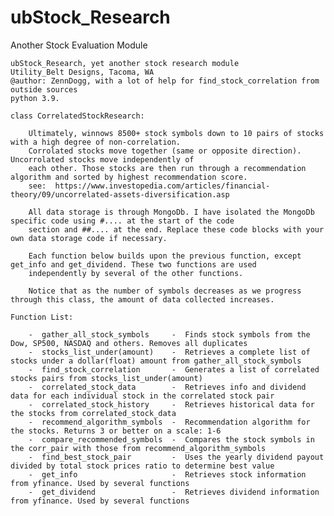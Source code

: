 # ubStock_Research
Another Stock Evaluation Module

    ubStock_Research, yet another stock research module
    Utility_Belt Designs, Tacoma, WA
    @author: ZennDogg, with a lot of help for find_stock_correlation from outside sources
    python 3.9.

    class CorrelatedStockResearch:

        Ultimately, winnows 8500+ stock symbols down to 10 pairs of stocks with a high degree of non-correlation.
        Corrolated stocks move together (same or opposite direction). Uncorrolated stocks move independently of
        each other. Those stocks are then run through a recommendation algorithm and sorted by highest recommendation score.
        see:  https://www.investopedia.com/articles/financial-theory/09/uncorrelated-assets-diversification.asp

        All data storage is through MongoDb. I have isolated the MongoDb specific code using #.... at the start of the code
        section and ##.... at the end. Replace these code blocks with your own data storage code if necessary.

        Each function below builds upon the previous function, except get_info and get_dividend. These two functions are used
        independently by several of the other functions.

        Notice that as the number of symbols decreases as we progress through this class, the amount of data collected increases.

    Function List:

        -  gather_all_stock_symbols     -  Finds stock symbols from the Dow, SP500, NASDAQ and others. Removes all duplicates
        -  stocks_list_under(amount)    -  Retrieves a complete list of stocks under a dollar(float) amount from gather_all_stock_symbols
        -  find_stock_correlation       -  Generates a list of correlated stocks pairs from stocks_list_under(amount)
        -  correlated_stock_data        -  Retrieves info and dividend data for each individual stock in the correlated stock pair
        -  correlated_stock_history     -  Retrieves historical data for the stocks from correlated_stock_data
        -  recommend_algorithm_symbols  -  Recommendation algorithm for the stocks. Returns 3 or better on a scale: 1-6
        -  compare_recommended_symbols  -  Compares the stock symbols in the corr_pair with those from recommend_algorithm_symbols
        -  find_best_stock_pair         -  Uses the yearly dividend payout divided by total stock prices ratio to determine best value
        -  get_info                     -  Retrieves stock information from yfinance. Used by several functions
        -  get_dividend                 -  Retrieves dividend information from yfinance. Used by several functions
